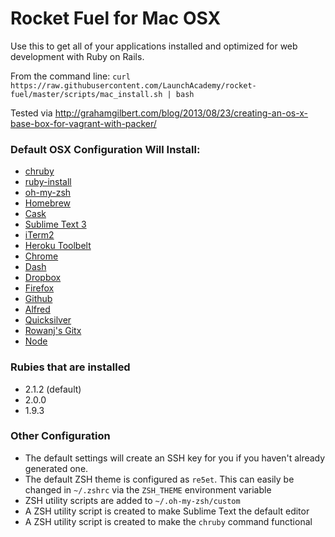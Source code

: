 # Rocket Fuel for Mac OSX

Use this to get all of your applications installed and optimized for web development with Ruby on Rails.

From the command line:
`curl https://raw.githubusercontent.com/LaunchAcademy/rocket-fuel/master/scripts/mac_install.sh | bash`

Tested via http://grahamgilbert.com/blog/2013/08/23/creating-an-os-x-base-box-for-vagrant-with-packer/


### Default OSX Configuration Will Install:

* [chruby](https://github.com/postmodern/chruby)
* [ruby-install](https://github.com/postmodern/ruby-install)
* [oh-my-zsh](http://ohmyz.sh/)
* [Homebrew](http://brew.sh/)
* [Cask](http://caskroom.io/)
* [Sublime Text 3](http://www.sublimetext.com/3)
* [iTerm2](http://www.iterm2.com/#/section/home)
* [Heroku Toolbelt](https://toolbelt.heroku.com/)
* [Chrome](https://www.google.com/intl/en-US/chrome/browser/)
* [Dash](http://kapeli.com/dash)
* [Dropbox](https://www.dropbox.com/)
* [Firefox](http://www.mozilla.org/en-US/firefox/new/)
* [Github](https://mac.github.com/)
* [Alfred](http://www.alfredapp.com/)
* [Quicksilver](http://qsapp.com/)
* [Rowanj's Gitx](http://rowanj.github.io/gitx/)
* [Node](http://nodejs.org/)

### Rubies that are installed

* 2.1.2 (default)
* 2.0.0
* 1.9.3

### Other Configuration

* The default settings will create an SSH key for you if you haven't already generated one.
* The default ZSH theme is configured as `re5et`. This can easily be changed in `~/.zshrc` via the `ZSH_THEME` environment variable
* ZSH utility scripts are added to `~/.oh-my-zsh/custom`
* A ZSH utility script is created to make Sublime Text the default editor
* A ZSH utility script is created to make the `chruby` command functional

